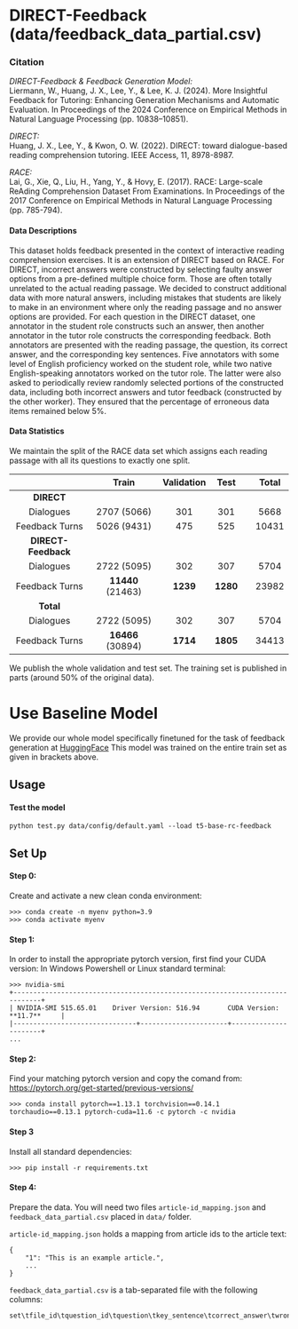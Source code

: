 # DIRECT-Feedback (data/feedback_data_partial.csv)

### Citation
*DIRECT-Feedback & Feedback Generation Model:*  
Liermann, W., Huang, J. X., Lee, Y., & Lee, K. J. (2024). More Insightful Feedback for Tutoring: Enhancing Generation Mechanisms and Automatic Evaluation. In Proceedings of the 2024 Conference on Empirical Methods in Natural Language Processing (pp. 10838–10851).
  
*DIRECT:*  
Huang, J. X., Lee, Y., & Kwon, O. W. (2022). DIRECT: toward dialogue-based reading comprehension tutoring. IEEE Access, 11, 8978-8987.
  
*RACE:*  
Lai, G., Xie, Q., Liu, H., Yang, Y., & Hovy, E. (2017). RACE: Large-scale ReAding Comprehension Dataset From Examinations. In Proceedings of the 2017 Conference on Empirical Methods in Natural Language Processing (pp. 785-794).
  

#### Data Descriptions

This dataset holds feedback presented in the context of interactive reading comprehension exercises. It is an extension of DIRECT based on RACE. For DIRECT, incorrect answers were constructed by selecting faulty answer options from a pre-defined multiple choice form. Those are often totally unrelated to the actual reading passage. We decided to construct additional data with more natural answers, including mistakes that students are likely to make in an environment where only the reading passage and no answer options are provided. For each question in the DIRECT dataset, one annotator in the student role constructs such an answer, then another annotator in the tutor role constructs the corresponding feedback. Both annotators are presented with the reading passage, the question, its correct answer, and the corresponding key sentences. Five annotators with some level of English proficiency worked on the student role, while two native English-speaking annotators worked on the tutor role. The latter were also asked to periodically review randomly selected portions of the constructed data, including both incorrect answers and tutor feedback (constructed by the other worker). They ensured that the percentage of erroneous data items remained below 5%.

#### Data Statistics

We maintain the split of the RACE data set which assigns each reading passage with all its questions to exactly one split.

| | Train | Validation | Test | | Total |
| :---: | :---: | :---: | :---: | :-: | :---: |
| **DIRECT**  |   |   |   | |   |
| Dialogues | 2707 (5066) | 301 | 301 || 5668  |
| Feedback Turns | 5026 (9431) | 475 | 525 || 10431  |
| **DIRECT-Feedback** |   |   |   | |   |
| Dialogues | 2722 (5095) | 302 | 307 || 5704 |
| Feedback Turns | **11440** (21463) | **1239** | **1280** || 23982 |
| **Total** |   |   |   | |   |
| Dialogues | 2722 (5095)  | 302  | 307  | | 5704  |
| Feedback Turns | **16466** (30894)  | **1714**  | **1805**  | | 34413  |

We publish the whole validation and test set. The training set is published in parts (around 50% of the original data).


# Use Baseline Model
We provide our whole model specifically finetuned for the task of feedback generation at [HuggingFace](https://huggingface.co/etri-lirs/t5-base-rc-feedback) This model was trained on the entire train set as given in brackets above.

## Usage

#### Test the model
```
python test.py data/config/default.yaml --load t5-base-rc-feedback
```

## Set Up

#### Step 0:
Create and activate a new clean conda environment:
```
>>> conda create -n myenv python=3.9
>>> conda activate myenv
```

#### Step 1:
In order to install the appropriate pytorch version, first find your CUDA version:
In Windows Powershell or Linux standard terminal:
```
>>> nvidia-smi
+-----------------------------------------------------------------------------+
| NVIDIA-SMI 515.65.01    Driver Version: 516.94       CUDA Version: **11.7**     |
|-------------------------------+----------------------+----------------------+
...
```

#### Step 2:
Find your matching pytorch version and copy the comand from:
https://pytorch.org/get-started/previous-versions/
```
>>> conda install pytorch==1.13.1 torchvision==0.14.1 torchaudio==0.13.1 pytorch-cuda=11.6 -c pytorch -c nvidia
```

#### Step 3
Install all standard dependencies:
```
>>> pip install -r requirements.txt
```


#### Step 4:
Prepare the data. You will need two files `article-id_mapping.json` and `feedback_data_partial.csv` placed in `data/` folder.  

`article-id_mapping.json` holds a mapping from article ids to the article text:
```
{
    "1": "This is an example article.",
    ...
}
```
`feedback_data_partial.csv` is a tab-separated file with the following columns:
```
set\tfile_id\tquestion_id\tquestion\tkey_sentence\tcorrect_answer\twrong_answer\tfeedback
```
